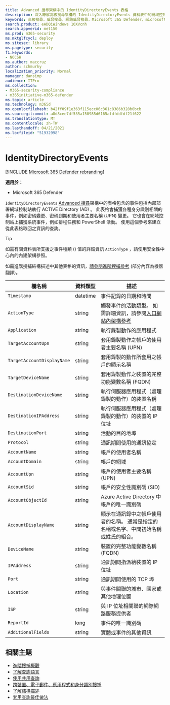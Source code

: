 ```yaml
---
title: Advanced 搜尋架構中的 IdentityDirectoryEvents 表格
description: 深入瞭解高級搜尋架構的 IdentityDirectoryEvents 資料表中的網域控制站和 Active Directory 事件
keywords: 高級搜尋，威脅搜尋，網路威脅搜尋，Microsoft 365 Defender，microsoft 365，m365，search，query，遙測，schema reference，kusto，table，column，資料類型，描述，IdentityDirectoryEvents，網域控制站，Active Directory，身分識別，身分識別
search.product: eADQiWindows 10XVcnh
search.appverid: met150
ms.prod: m365-security
ms.mktglfcycl: deploy
ms.sitesec: library
ms.pagetype: security
f1.keywords:
- NOCSH
ms.author: maccruz
author: schmurky
localization_priority: Normal
manager: dansimp
audience: ITPro
ms.collection:
- M365-security-compliance
- m365initiative-m365-defender
ms.topic: article
ms.technology: m365d
ms.openlocfilehash: b42ff09f1e363f115ecc06c361c8386b328b0bcb
ms.sourcegitcommit: a8d8cee7df535a150985d6165afdfddfdf21f622
ms.translationtype: MT
ms.contentlocale: zh-TW
ms.lasthandoff: 04/21/2021
ms.locfileid: "51932998"
---
```

# <a name="identitydirectoryevents"></a>IdentityDirectoryEvents

[!INCLUDE [Microsoft 365 Defender rebranding](../includes/microsoft-defender.md)]


**適用於：**
- Microsoft 365 Defender

`IdentityDirectoryEvents` [Advanced 搜尋](advanced-hunting-overview.md)架構中的表格包含的事件包括內部部署網域控制站執行 ACTIVE Directory (AD) 。 此表格會捕獲各種身分識別相關的事件，例如密碼變更、密碼到期和使用者主要名稱 (UPN) 變更。 它也會在網域控制站上捕獲系統事件，例如排程任務和 PowerShell 活動。 使用這個參考來建立從此表格取回之資訊的查詢。

>[!TIP]
> 如需有關資料表所支援之事件種類 () 值的詳細資訊 `ActionType` ，請使用安全性中心內的內建架構參照。

如需進階搜捕結構描述中其他表格的資訊，[請參閱進階搜捕參考](advanced-hunting-schema-tables.md) (部分內容為機器翻譯)。

| 欄名稱 | 資料類型 | 描述 |
|-------------|-----------|-------------|
| `Timestamp` | datetime | 事件記錄的日期和時間 |
| `ActionType` | string | 觸發事件的活動類型。 如需詳細資訊，請參閱[入口網站內架構參考](advanced-hunting-schema-tables.md?#get-schema-information-in-the-security-center) |
| `Application` | string | 執行錄製動作的應用程式 |
| `TargetAccountUpn` | string | 套用錄製動作之帳戶的使用者主要名稱 (UPN)  |
| `TargetAccountDisplayName` | string | 套用錄製的動作所套用之帳戶的顯示名稱 |
| `TargetDeviceName` | string | 套用錄製動作之裝置的完整功能變數名稱 (FQDN)  |
| `DestinationDeviceName` | string | 執行伺服器應用程式（處理錄製的動作）的裝置名稱 |
| `DestinationIPAddress` | string | 執行伺服器應用程式（處理錄製的動作）的裝置的 IP 位址 |
| `DestinationPort` | string | 活動的目的地埠 |
| `Protocol` | string | 通訊期間使用的通訊協定 |
| `AccountName` | string | 帳戶的使用者名稱 |
| `AccountDomain` | string | 帳戶的網域 |
| `AccountUpn` | string | 帳戶的使用者主要名稱 (UPN)  |
| `AccountSid` | string | 帳戶的安全性識別碼 (SID)  |
| `AccountObjectId` | string | Azure Active Directory 中帳戶的唯一識別碼 |
| `AccountDisplayName` | string | 顯示在通訊錄中之帳戶使用者的名稱。 通常是指定的名稱或名字、中間初始名稱或姓氏的組合。 |
| `DeviceName` | string | 裝置的完整功能變數名稱 (FQDN)  |
| `IPAddress` | string | 通訊期間指派給裝置的 IP 位址 |
| `Port` | string | 通訊期間使用的 TCP 埠 |
| `Location` | string | 與事件關聯的城市、國家或其他地理位置 |
| `ISP` | string | 與 IP 位址相關聯的網際網路服務提供者 |
| `ReportId` | long | 事件的唯一識別碼 |
| `AdditionalFields` | string | 實體或事件的其他資訊 |

## <a name="related-topics"></a>相關主題
- [進階搜捕概觀](advanced-hunting-overview.md)
- [了解查詢語言](advanced-hunting-query-language.md)
- [使用共用查詢](advanced-hunting-shared-queries.md)
- [跨裝置、電子郵件、應用程式和身分識別搜捕](advanced-hunting-query-emails-devices.md)
- [了解結構描述](advanced-hunting-schema-tables.md)
- [套用查詢最佳做法](advanced-hunting-best-practices.md)
